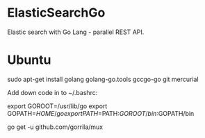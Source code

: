 # ElasticSearchGo
Elastic search with Go Lang - parallel REST API.

# Ubuntu
sudo apt-get install golang golang-go.tools gccgo-go git mercurial

Add down code in to ~/.bashrc:

export GOROOT=/usr/lib/go
export GOPATH=$HOME/go
export PATH=$PATH:$GOROOT/bin:$GOPATH/bin

go get -u github.com/gorrila/mux
